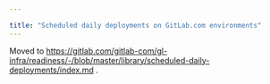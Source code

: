 ```yaml
---

title: "Scheduled daily deployments on GitLab.com environments"
---
```








Moved to https://gitlab.com/gitlab-com/gl-infra/readiness/-/blob/master/library/scheduled-daily-deployments/index.md .

